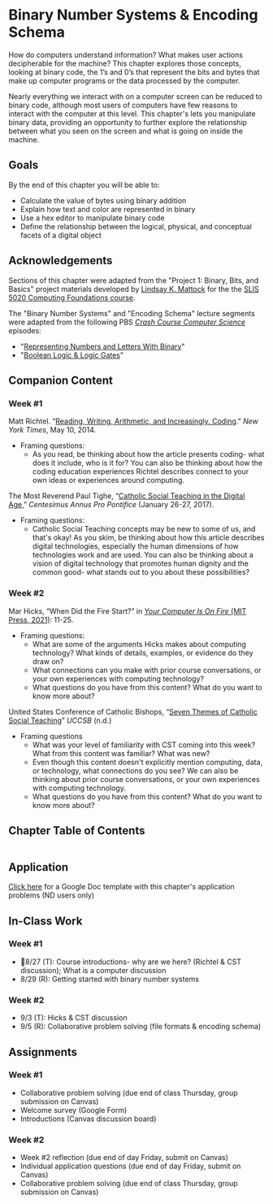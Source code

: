 # Binary Number Systems & Encoding Schema

How do computers understand information? What makes user actions decipherable for the machine? This chapter explores those concepts, looking at binary code, the 1’s and 0’s that represent the bits and bytes that make up computer programs or the data processed by the computer.

Nearly everything we interact with on a computer screen can be reduced to binary code, although most users of computers have few reasons to interact with the computer at this level. This chapter's lets you manipulate binary data, providing an opportunity to further explore the relationship between what you seen on the screen and what is going on inside the machine.

## <i class="fa-solid fa-medal" aria-hidden="true"></i> Goals

By the end of this chapter you will be able to:
-	Calculate the value of bytes using binary addition
-	Explain how text and color are represented in binary
-	Use a hex editor to manipulate binary code
-	Define the relationship between the logical, physical, and conceptual facets of a digital object

## <i class="fa-solid fa-hands-clapping" aria-hidden="true"></i> Acknowledgements

Sections of this chapter were adapted from the "Project 1: Binary, Bits, and Basics" project materials developed by [Lindsay K. Mattock](http://lindsaymattock.net/) for the the [SLIS 5020 Computing Foundations course](http://lindsaymattock.net/computingfoundations.html). 

The "Binary Number Systems" and "Encoding Schema" lecture segments were adapted from the following PBS *[Crash Course Computer Science](https://www.pbs.org/show/crash-course-computer-science/)* episodes:
- "[Representing Numbers and Letters With Binary](https://www.pbs.org/video/representing-numbers-and-letters-with-binary-crash-course-c-pgrlei/)"
- "[Boolean Logic & Logic Gates](https://www.pbs.org/video/boolean-logic-logic-gates-crash-course-computer-science-nobmpt/)"

## <i class="fa-regular fa-bookmark" aria-hidden="true"></i> Companion Content

### Week #1

Matt Richtel. “[Reading, Writing, Arithmetic, and Increasingly, Coding](https://www.nytimes.com/2014/05/11/us/reading-writing-arithmetic-and-lately-coding.html).” *New York Times*, May 10, 2014.
- Framing questions:
  * As you read, be thinking about how the article presents coding- what does it include, who is it for? You can also be thinking about how the coding education experiences Richtel describes connect to your own ideas or experiences around computing.

The Most Reverend Paul Tighe, “[Catholic Social Teaching in the Digital Age](https://www.centesimusannus.org/wp-content/uploads/2018/09/Tighe-ENG-1.pdf),”  *Centesimus Annus Pro Pontifice* (January 26-27, 2017).
- Framing questions:
  * Catholic Social Teaching concepts may be new to some of us, and that's okay! As you skim, be thinking about how this article describes digital technologies, especially the human dimensions of how technologies work and are used. You can also be thinking about a vision of digital technology that promotes human dignity and the common good- what stands out to you about these possibilities?

### Week #2

Mar Hicks, “When Did the Fire Start?” in [*Your Computer Is On Fire* (MIT Press, 2021)](https://drive.google.com/file/d/1lwhi6N9JK3uOx7e3An8fCsadHMLqXsc1/view?usp=drive_link): 11-25.
- Framing questions:
  * What are some of the arguments Hicks makes about computing technology? What kinds of details, examples, or evidence do they draw on?
  * What connections can you make with prior course conversations, or your own experiences with computing technology?
  * What questions do you have from this content? What do you want to know more about?
  
United States Conference of Catholic Bishops, “[Seven Themes of Catholic Social Teaching](https://www.usccb.org/beliefs-and-teachings/what-we-believe/catholic-social-teaching/seven-themes-of-catholic-social-teaching)” *UCCSB* (n.d.)
- Framing questions 
  * What was your level of familiarity with CST coming into this week? What from this content was familiar? What was new?
  * Even though this content doesn't explicitly mention computing, data, or technology, what connections do you see? We can also be thinking about prior course conversations, or your own experiences with computing technology.
  * What questions do you have from this content? What do you want to know more about?

## <i class="fa-solid fa-list-ol" aria-hidden="true"></i> Chapter Table of Contents

```{tableofcontents}
```

## <i class="fa-solid fa-clipboard-question" aria-hidden="true"></i> Application

[Click here](https://docs.google.com/document/d/172KM0g9zsvhJeeWzvUszeqCxfJOWMulwetfx8hLCu9M/copy) for a Google Doc template with this chapter's application problems (ND users only)

## <i class="fa-solid fa-chalkboard-user" aria-hidden="true"></i> In-Class Work

### Week #1
- 8/27 (T): Course introductions- why are we here? (Richtel & CST discussion); What is a computer discussion
- 8/29 (R): Getting started with binary number systems

### Week #2
- 9/3 (T): Hicks & CST discussion
- 9/5 (R): Collaborative problem solving (file formats & encoding schema)

## <i class="fa-solid fa-list-check" aria-hidden="true"></i> Assignments 

### Week #1
- Collaborative problem solving (due end of class Thursday, group submission on Canvas)
- Welcome survey (Google Form)
- Introductions (Canvas discussion board)

### Week #2
- Week #2 reflection (due end of day Friday, submit on Canvas)
- Individual application questions (due end of day Friday, submit on Canvas)
- Collaborative problem solving (due end of class Thursday, group submission on Canvas)
